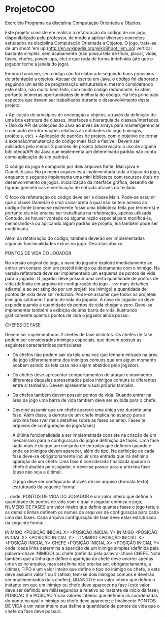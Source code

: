 # ProjetoCOO
Exercício Programa da disciplina Computação Orientada a Objetos.

  Este projeto consiste em realizar a refatoração do código de um jogo, disponibilizado pelo professor,
de modo a aplicar diversos conceitos estudados na disciplina Computação Orientada
a Objetos. O jogo, trata-se de um shoot 'em up (http://en.wikipedia.org/wiki/Shoot_'em_up) vertical
bastante simples, sem acabamento (não possui tela de título, placar, vidas, fases, chefes, power-ups,
etc) e que roda de forma indefinida (até que o jogador feche a janela do jogo).

  Embora funcione, seu código não foi elaborado seguindo bons princípios de orientação a objetos.
  Apesar de escrito em Java, o código foi elaborado seguindo um estilo de programação estruturada e,
mesmo considerando este estilo, não muito bem feito, com muito código redundante. Existem portanto
inúmeras oportunidades de melhoria do código. Há três principais aspectos que devem ser trabalhados
durante o desenvolvimento deste projeto:

• Aplicação de princípios de orientação a objetos, através da definição de uma boa estrutura de
classes, interfaces e hierarquia de classes/interfaces.
• Uso da API de coleções do Java ao invés de arrays para manter/gerenciar o conjunto de
informações relativas às entidades do jogo (inimigos, projéteis, etc).
• Aplicação de padrões de projeto, com o objetivo de tornar a extensão/manutenção do código
mais fácil e flexível. Devem ser aplicados pelo menos 2 padrões de projeto (observação: o
uso de alguma biblioteca/API do Java que implementa um determinado padrão não conta como
aplicação de um padrão).

  O código do jogo é composto por dois arquivos fonte: Main.java e GameLib.java. No primeiro
arquivo está implementada toda a lógica do jogo, enquanto o segundo implementa uma mini biblioteca
com recursos úteis no desenvolvimento de jogos: inicialização da interface gráfica, desenho de figuras
geométricas e verificação de entrada através do teclado.

  O foco da refatoração do código deve ser a classe Main. Pode-se assumir que a classe GameLib é uma
caixa-preta à qual não se tem acesso ao código-fonte (como se realmente fosse uma biblioteca feita por
terceiros) e portanto ela não precisa ser trabalhada na refatoração, apenas utilizada. Contudo, se houver
vontade ou alguma razão especial para modificá-la, melhorando-a ou aplicando algum padrão de
projeto, ela também pode ser modificada.

  Além da refatoração do código, também deverão ser implementadas algumas funcionalidades extras no
jogo. Descritas abaixo:

  PONTOS DE VIDA DO JOGADOR
  
  Na versão original do jogo, a nave do jogador explode imediatamente ao entrar em contato com um
projétil inimigo ou diretamente com o inimigo. Na versão refatorada deve ser implementado um
esquema de pontos de vida para o jogador. O jogador deve possuir uma certa quantidade de pontos de
vida (definida em arquivo de configuração do jogo – ver mais detalhes adiante) e ao ser atingido por
um projétil (ou inimigo) a quantidade de pontos de vida deve ser reduzida. Pode-se assumir que todos
os projéteis inimigos subtraem 1 ponto de vida do jogador. A nave do jogador só deve explodir quando
a quantidade de pontos de vida chegar a zero. Deve-se implementar também a exibição de uma barra de
vida, ilustrando graficamente quantos pontos de vida o jogador ainda possui.

  CHEFES DE FASE

  Devem ser implementados 2 chefes de fase distintos. Os chefes de fase podem ser considerados
inimigos especiais, que devem possuir as seguintes características particulares:

- Os chefes não podem sair da tela uma vez que tenham entrado na área de jogo (diferentemente dos
inimigos comuns que em algum momento acabam saindo da tela caso não sejam abatidos pelo
jogador).
- Os chefes deve apresentar comportamentos de ataque e movimento diferentes daqueles apresentados
pelos inimigos comuns (e diferentes entre si também). Devem apresentar visual próprio também.
- Os chefes também devem possuir pontos de vida. Quando entrar na área de jogo uma barra de vida
também deve ser exibida para o chefe.
- Deve-se assumir que um chefe aparece uma única vez durante uma fase. Além disso, a derrota de um
chefe implica no avanço para a próxima fase (ver mais detalhes sobre as fases adiante).
Fases (e arquivos de configuração do jogo/fases)

  A última funcionalidade a ser implementada consiste na criação de um mecanismo para a configuração
do jogo e definição de fases. Uma fase nada mais é do que um conjunto de entradas que definem
quando e onde os inimigos devem aparecer, além do tipo. Na definição de cada fase deve-se
obrigatoriamente incluir uma entrada que irá definir a aparição de um chefe. Uma fase é considerada
finalizada quando o chefe é abatido pelo jogador, e deve-se passar para a próxima fase (caso não seja a
última).

  O jogo deve ser configurado através de um arquivo (formato texto) estruturado da seguinte forma:
  
<PONTOS DE VIDA DO JOGADOR>
<NUMERO DE FASES>
<ARQUIVO DE CONFIGURAÇÃO DA FASE 1>
<ARQUIVO DE CONFIGURAÇÃO DA FASE 2>
… <ARQUIVO DE CONFIGURAÇÃO DA FASE N>
onde: PONTOS DE VIDA DO JOGADOR é um valor inteiro que define a quantidade de pontos de vida
com o qual o jogador começa o jogo; NUMERO DE FASES um valor inteiro que define quantas fases o
jogo terá; e as demais linhas definem os nomes de arquivos de configuração para cada uma das fases.
Cada arquivo configuração de fase deve estar estruturado da seguinte forma:

INIMIGO <TIPO> <QUANDO> <POSIÇÃO INICIAL X> <POSIÇÃO INICIAL Y>
INIMIGO <TIPO> <QUANDO> <POSIÇÃO INICIAL X> <POSIÇÃO INICIAL Y>
… INIMIGO <TIPO> <QUANDO> <POSIÇÃO INICIAL X> <POSIÇÃO INICIAL Y>
CHEFE <TIPO> <PONTOS DE VIDA> <QUANDO> <POSIÇÃO INICIAL X> <POSIÇÃO INICIAL Y>
onde: cada linha determina a aparição de um inimigo simples (definida pela palavra-chave INIMIGO)
ou chefe (definida pela palavra-chave CHEFE. Note também que a linha que define a aparição do
chefe deve ocorrer apenas uma vez no arquivo, mas esta linha não precisa ser, obrigatoriamente, a
última); TIPO é um valor inteiro que define o tipo do inimigo ou chefe, e este deve assumir valor 1 ou 2
(afinal, tem-se dois inimigos comuns e deverão ser implementados dois chefes); QUANDO é um valor
inteiro que define o instante em que um inimigo ou chefe deve aparecer na fase (este valor deve ser
definido em milissegundos e relativo ao instante de início da fase); POSIÇÃO X e POSIÇÃO Y são
valores inteiros que definem as coordenadas do ponto no qual o inimigo ou chefe deve aparecer; e
finalmente PONTOS DE VIDA é um valor inteiro que define a quantidade de pontos de vida que o chefe
da fase deve possuir.
